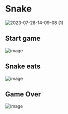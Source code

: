 # Snake
![2023-07-28-14-09-08 (1)](https://github.com/c3n9/Snake/assets/108518693/f27f827e-17b5-4d1e-a90c-e505a89c6823)

## Start game
![image](https://github.com/c3n9/Snake/assets/108518693/6639c232-9cc4-42e1-94f9-b4f68c79977d)

## Snake eats
![image](https://github.com/c3n9/Snake/assets/108518693/3aea4ce0-3819-43dc-b480-844039de5865)

## Game Over
![image](https://github.com/c3n9/Snake/assets/108518693/7843271b-33cb-4e85-8368-b63d11bcd2ac)


